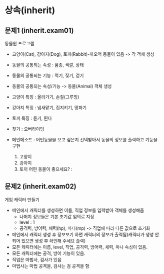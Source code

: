 # 상속(inherit)

## 문제1 (inherit.exam01)
동물원 프로그램
 - 고양이(Cat), 강아지(Dog), 토끼(Rabbit)-까오억 동물이 있음 -> 각 객체 생성
 - 동물의 공통되는 속성 : 품종, 색깔, 상태
 - 동물의 공통되는 기능 : 먹기, 짖기, 걷기
 - 동물의 공통되는 속성/기능 -> 동물(Animal) 객체 생성
 - 고양이 특징 : 올라가기, 손질(그루밍)
 - 강아지 특징 : 냄새맡기, 집지키기, 땅파기
 - 토끼 특징 : 듣기, 뛴다
 - 짖기 : 오버라이딩
 
 - 메인메소드 : 어떤동물을 보고 싶은지 선택받아서 동물의 정보를 출력하고 기능을 구현
 	1. 고양이
 	2. 강아지
 	3. 토끼
 	어떤 동물이 좋으세요? : 
 
 
## 문제2 (inherit.exam02)
게임 캐릭터 만들기
 - 메인에서 캐릭터를 생성하면 이름, 직업 정보를 입력받아 객체를 생성해줌
 	- 나머지 정보들은 기본 초기값 임의로 지정
 	- level : 1
 	- 공격력, 방어력, 체력(hp), 마나(mp) -> 직업에 따라 다른 값으로 초기화
 - 메인에서 캐릭터 생성 후 정보보기 하면 캐릭터의 정보가 출력됨(캐릭터가 생성 안되어 있으면 생성 후 확인해 주세요 출력)
 - 모든 캐릭터에는 이름, level, 직업, 공격력, 방어력, 체력, 마나 속성이 있음.
 - 모든 캐릭터에는 공격, 방어 기능이 있음.
 - 직업은 마법사, 검사가 있음
 - 마법사는 마법 공격을, 검사는 검 공격을 함 

 
 
